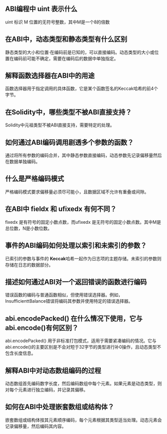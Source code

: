 ## ABI编程中 uint<M> 表示什么

uint<M> 标识 M 位置的无符号整数，其中M是一个8的倍数



## 在ABI中，动态类型和静态类型有什么区别

静态类型的大小和位置·在编码前是已知的，可以直接编码。动态类型的大小或位置在编码前可能不确定，需要在编码后的数据中单独指定。



## 解释函数选择器在ABI中的用途

函数选择器用于指定调用的具体函数，它是某个函数签名的Keccak哈希的前4个字节。



## 在Solidity中，哪些类型不被ABI直接支持？

Solidity中元祖类型不被ABI直接支持，需要特定的处理。



## 如何通过ABI编码调用剧透多个参数的函数？

通过将所有参数的编码合并，其中静态参数直接编码，动态参数先记录偏移量然后在数据单独编码。



## 什么是严格编码模式

严格编码模式要求偏移量必须尽可能小，且数据区域不允许有重叠或间隙。



## 在ABI中 field<M>x<N> 和 ufixed<M>x<N> 有何不同？

fixed<M>x<N> 是有符号的固定小数点数，而ufixed<M>x<N> 是无符号的固定小数点数。其中M是总位数，N是小数位数。



## 事件的ABI编码如何处理以索引和未索引的参数？

已索引的参数与事件的 **Keccak**哈希一起作为日志项的主题存储。未索引的参数则存储在日志的数据部分。



## 描述如何通过ABI对一个返回错误的函数进行编码

错误函数的编码与普通函数相似，但使用错误选择器。例如，InsufficienttBalance错误将编码其参数并使用特定的错误选择器。



## abi.encodePacked() 在什么情况下使用，它与abi.encode()有何区别？

abi.encodePacked() 用于非标准打包模式，适用于需要紧凑编码的情况。它与abi.encode()的主要区别是不会对短于32字节的类型进行补0操作，且动态类型不包含长度信息。



## 解释ABI中对动态数组编码的过程

动态数组首先编码数字长度，然后编码数组中每个元素。如果元素是动态类型，则对每个元素进行独立编码，并记录其偏移。



## 如何在ABI中处理嵌套数组或结构体？

嵌套数组或结构体按其元素顺序编码，每个元素根据其类型适当处理。动态元素会记录偏移量，然后编码其内容。

